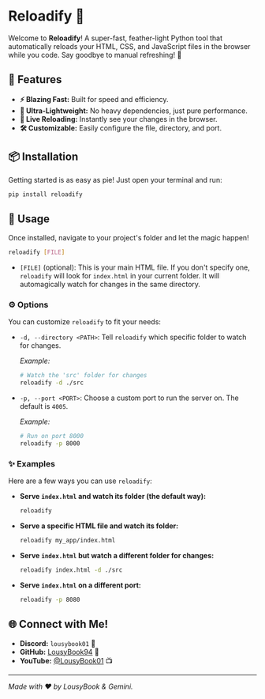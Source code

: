 # Reloadify 🚀

Welcome to **Reloadify**! A super-fast, feather-light Python tool that automatically reloads your HTML, CSS, and JavaScript files in the browser while you code. Say goodbye to manual refreshing! 👋

## 🌟 Features

-   **⚡ Blazing Fast:** Built for speed and efficiency.
-   **🤏 Ultra-Lightweight:** No heavy dependencies, just pure performance.
-   **🔄 Live Reloading:** Instantly see your changes in the browser.
-   **🛠️ Customizable:** Easily configure the file, directory, and port.

## 📦 Installation

Getting started is as easy as pie! Just open your terminal and run:

```bash
pip install reloadify
```

## 🚀 Usage

Once installed, navigate to your project's folder and let the magic happen!

```bash
reloadify [FILE]
```

-   `[FILE]` (optional): This is your main HTML file. If you don't specify one, `reloadify` will look for `index.html` in your current folder. It will automagically watch for changes in the same directory.

### ⚙️ Options

You can customize `reloadify` to fit your needs:

-   `-d, --directory <PATH>`: Tell `reloadify` which specific folder to watch for changes.

    *Example:*
    ```bash
    # Watch the 'src' folder for changes
    reloadify -d ./src
    ```

-   `-p, --port <PORT>`: Choose a custom port to run the server on. The default is `4005`.

    *Example:*
    ```bash
    # Run on port 8000
    reloadify -p 8000
    ```

### ✨ Examples

Here are a few ways you can use `reloadify`:

-   **Serve `index.html` and watch its folder (the default way):**
    ```bash
    reloadify
    ```

-   **Serve a specific HTML file and watch its folder:**
    ```bash
    reloadify my_app/index.html
    ```

-   **Serve `index.html` but watch a different folder for changes:**
    ```bash
    reloadify index.html -d ./src
    ```

-   **Serve `index.html` on a different port:**
    ```bash
    reloadify -p 8080
    ```

## 🌐 Connect with Me!

-   **Discord:** `lousybook01` 💬
-   **GitHub:** [LousyBook94](https://github.com/LousyBook94/) 🐙
-   **YouTube:** [@LousyBook01](http://youtube.com/@LousyBook01) 📺

---

*Made with ❤️ by LousyBook & Gemini.*
